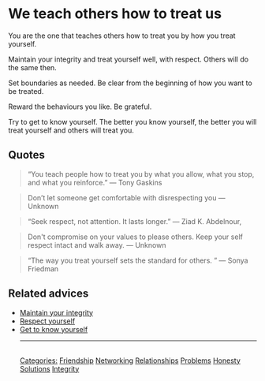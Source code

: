 # We teach others how to treat us

You are the one that teaches others how to treat you by how you treat yourself.

Maintain your integrity and treat yourself well, with respect. Others will do the same then.

Set boundaries as needed. Be clear from the beginning of how you want to be treated. 

Reward the behaviours you like. Be grateful.

Try to get to know yourself. The better you know yourself, the better you will treat yourself and others will treat you.

## Quotes


> “You teach people how to treat you by what you allow, what you stop, and what you reinforce.” ― Tony Gaskins

> Don’t let someone get comfortable with disrespecting you ― Unknown

> “Seek respect, not attention. It lasts longer.” ― Ziad K. Abdelnour,

> Don't compromise on your values to please others. Keep your self respect intact and walk away. ― Unknown

> “The way you treat yourself sets the standard for others. ” ― Sonya Friedman

## Related advices

- [Maintain your integrity](../Maintain%20your%20integrity/index.md)
- [Respect yourself](../Respect%20yourself/index.md)
- [Get to know yourself](../Get%20to%20know%20yourself/index.md)<hr/><br/>[Categories:](../Categories/index.md) [Friendship](../Categories/Friendship.md) [Networking](../Categories/Networking.md) [Relationships](../Categories/Relationships.md) [Problems](../Categories/Problems.md) [Honesty](../Categories/Honesty.md) [Solutions](../Categories/Solutions.md) [Integrity](../Categories/Integrity.md)